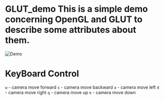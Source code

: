 # GLUT_demo This is a simple demo concerning OpenGL and GLUT to describe some attributes about them. 

![Demo](https://github.com/renhaofan/GLUT_demo/blob/main/xyzCameraV3/demo.png) 

# KeyBoard Control 
`w` - camera move forward 
`s` - camera move backward 
`a` - camera move left 
`d` - camera move right 
`q` - camera move up 
`e` - camera move down 